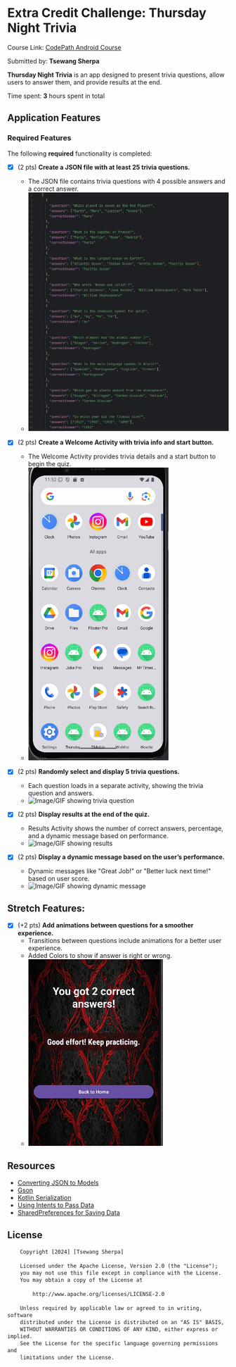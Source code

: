 # Extra Credit Challenge: Thursday Night Trivia

Course Link: [CodePath Android Course](https://courses.codepath.org/courses/and102/unit/4#!labs)

Submitted by: **Tsewang Sherpa** <!-- Replace 'Your Name Here' with your actual name -->

**Thursday Night Trivia** is an app designed to present trivia questions, allow users to answer them, and provide results at the end.

Time spent: **3** hours spent in total <!-- Replace 'X' with the number of hours you spent on this project -->

## Application Features

### Required Features

The following **required** functionality is completed:

- [X] (2 pts) **Create a JSON file with at least 25 trivia questions.**
    - The JSON file contains trivia questions with 4 possible answers and a correct answer.
    - ![Image/GIF showing JSON structure](./JSONSC.png) <!-- Replace this link with your actual image/GIF link -->

- [X] (2 pts) **Create a Welcome Activity with trivia info and start button.**
    - The Welcome Activity provides trivia details and a start button to begin the quiz.
    - ![Image/GIF showing Welcome Activity](./HomePage.gif) <!-- Replace this link with your actual image/GIF link -->

- [X] (2 pts) **Randomly select and display 5 trivia questions.**
    - Each question loads in a separate activity, showing the trivia question and answers.
    - ![Image/GIF showing trivia question](./RandomOnes.gif) <!-- Replace this link with your actual image/GIF link -->

- [X] (2 pts) **Display results at the end of the quiz.**
    - Results Activity shows the number of correct answers, percentage, and a dynamic message based on performance.
    - ![Image/GIF showing results](./DynamicResults.gif) <!-- Replace this link with your actual image/GIF link -->

- [X] (2 pts) **Display a dynamic message based on the user’s performance.**
    - Dynamic messages like "Great Job!" or "Better luck next time!" based on user score.
    - ![Image/GIF showing dynamic message](./DynamicResults.gif) <!-- Replace this link with your actual image/GIF link -->


## Stretch Features:

- [X] (+2 pts) **Add animations between questions for a smoother experience.**
  - Transitions between questions include animations for a better user experience. 
  - Added Colors to show if answer is right or wrong.
  - ![Image/GIF showing animations](./AnimationGreen.gif)

## Resources

- [Converting JSON to Models](https://guides.codepath.org/android/converting-json-to-models)
- [Gson](https://guides.codepath.org/android/Leveraging-the-Gson-Library#parsing-the-response)
- [Kotlin Serialization](https://github.com/Kotlin/kotlinx.serialization/blob/master/docs/serialization-guide.md)
- [Using Intents to Pass Data](https://guides.codepath.org/android/Using-Intents-to-Create-Flows)
- [SharedPreferences for Saving Data](https://developer.android.com/training/data-storage/shared-preferences)

## License

```plaintext
    Copyright [2024] [Tsewang Sherpa]

    Licensed under the Apache License, Version 2.0 (the "License");
    you may not use this file except in compliance with the License.
    You may obtain a copy of the License at

        http://www.apache.org/licenses/LICENSE-2.0

    Unless required by applicable law or agreed to in writing, software
    distributed under the License is distributed on an "AS IS" BASIS,
    WITHOUT WARRANTIES OR CONDITIONS OF ANY KIND, either express or implied.
    See the License for the specific language governing permissions and
    limitations under the License.
